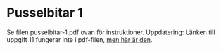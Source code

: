 # Pusselbitar 1

Se filen pusselbitar-1.pdf ovan för instruktioner. Uppdatering: Länken till uppgift 11 fungerar inte i pdf-filen, [men här är den](https://gist.github.com/nika-edu/87da91ab41997559e0572375cc0528b1).
